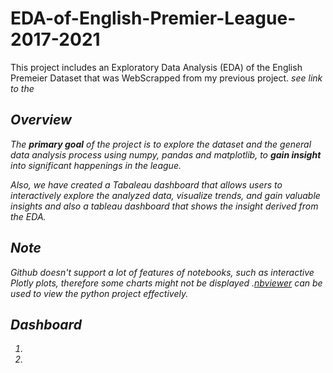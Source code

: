# EDA-of-English-Premier-League-2017-2021
This project includes an Exploratory Data Analysis (EDA) of the English Premeier Dataset that was WebScrapped from my previous project. <i> see link to the 

## Overview

The <b>primary goal</b> of the project is to explore the dataset and the general data analysis process using numpy, pandas and matplotlib, to <b>gain insight</b> into significant happenings in the league. 


Also, we have created a Tabaleau dashboard that allows users to interactively explore the analyzed data, visualize trends, and gain valuable insights and also a tableau dashboard that shows the insight derived from the EDA.

## Note
Github doesn't support a lot of features of notebooks, such as interactive Plotly plots, therefore some charts might not be displayed .<a href="https://nbviewer.org/">nbviewer</a> can be used to view the python project effectively. 
 

## Dashboard

1. 
2.
